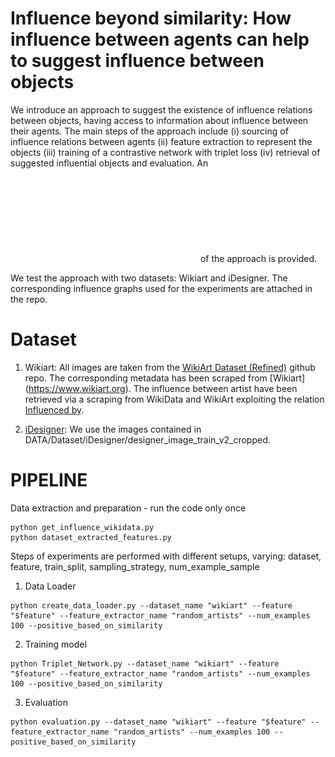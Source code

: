 # Influence beyond similarity: How influence between agents can help to suggest influence between objects
We introduce an approach to suggest the existence of influence relations between objects, having access to information about influence between their agents. 
The main steps of the approach include (i) sourcing of influence relations between agents (ii) feature extraction to represent the objects (iii) training of a contrastive network with triplet loss (iv) retrieval of suggested influential objects and evaluation. An ![overview](images/method.pdf) of the approach is provided.


We test the approach with two datasets: Wikiart and iDesigner. The corresponding influence graphs used for the experiments are attached in the repo. 


# Dataset
1. Wikiart: All images are taken from the [WikiArt Dataset (Refined)](https://github.com/cs-chan/ArtGAN/tree/master/WikiArt%20Dataset) github repo. The corresponding metadata has been scraped from [Wikiart] (https://www.wikiart.org). The influence between artist have been retrieved via a scraping from WikiData and WikiArt exploiting the relation [Influenced by](https://www.wikidata.org/wiki/Property:P737). 

2. [iDesigner](https://www.kaggle.com/competitions/idesigner/data): We use the images contained in DATA/Dataset/iDesigner/designer_image_train_v2_cropped. 



# PIPELINE
Data extraction and preparation - run the code only once

```
python get_influence_wikidata.py
python dataset_extracted_features.py
```
Steps of experiments are performed with different setups, varying: dataset, feature, train_split, sampling_strategy, num_example_sample

1. Data Loader
```
python create_data_loader.py --dataset_name "wikiart" --feature "$feature" --feature_extractor_name "random_artists" --num_examples 100 --positive_based_on_similarity

```
2. Training model 

```
python Triplet_Network.py --dataset_name "wikiart" --feature "$feature" --feature_extractor_name "random_artists" --num_examples 100 --positive_based_on_similarity

```

3. Evaluation
```
python evaluation.py --dataset_name "wikiart" --feature "$feature" --feature_extractor_name "random_artists" --num_examples 100 --positive_based_on_similarity

```
